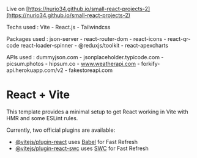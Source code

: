 Live on [https://nurio34.github.io/small-react-projects-2](https://nurio34.github.io/small-react-projects-2)

Techs used : Vite - React.js - Tailwindcss

Packages used : json-server - react-router-dom - react-icons - react-qr-code react-loader-spinner - @reduxjs/toolkit - react-apexcharts

APIs used : dummyjson.com - jsonplaceholder.typicode.com - picsum.photos - hipsum.co - www.weatherapi.com - forkify-api.herokuapp.com/v2 - fakestoreapi.com

# React + Vite

This template provides a minimal setup to get React working in Vite with HMR and some ESLint rules.

Currently, two official plugins are available:

-   [@vitejs/plugin-react](https://github.com/vitejs/vite-plugin-react/blob/main/packages/plugin-react/README.md) uses [Babel](https://babeljs.io/) for Fast Refresh
-   [@vitejs/plugin-react-swc](https://github.com/vitejs/vite-plugin-react-swc) uses [SWC](https://swc.rs/) for Fast Refresh
